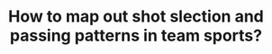 ---
id: question-026
title: How to map out shot slection and passing patterns in team sports?
theme: sports science
theme-sub-category: computer vision
task-solver-1: recognise event or actions from computer vision
empty: predict performance
data-question-type: descriptive
categorical-ordinal: categorical_ordinal
continuous-count: continuous_count
spatio-temporal: spatio-temproal
image-or-video: image or video
data-method-1: Athlete position detection
data-method-2: Ball trajectory detection
data-method-3: deep learning
data-method-4: clustering
data-method-5: dynamic time wrapping
expert-1: Simon Denman
reference: https://journals.sagepub.com/doi/abs/10.1177/17479541211033078?journalCode=spoa
reference-2: https://journals.plos.org/plosone/article?id=10.1371/journal.pone.0272848
reference-3: https://blog.acolyer.org/2016/05/11/searching-and-mining-trillions-of-time-series-subsequences-under-dynamic-time-warping/
sports: Basketball
empty-1: https://sciendo.com/article/10.2478/ijcss-2019-0004
---